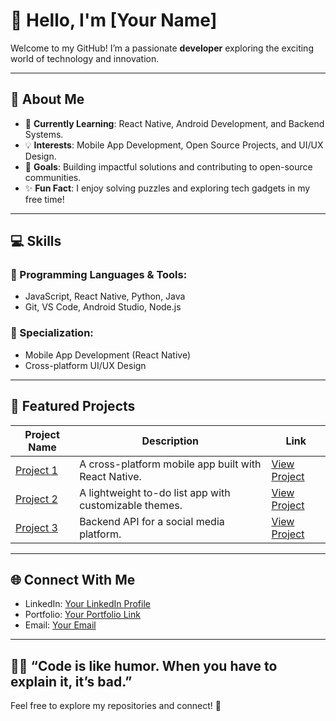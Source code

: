 # 👋 Hello, I'm [Your Name]

Welcome to my GitHub! I’m a passionate **developer** exploring the exciting world of technology and innovation.

---

## 🚀 About Me

- 🌱 **Currently Learning**: React Native, Android Development, and Backend Systems.
- 💡 **Interests**: Mobile App Development, Open Source Projects, and UI/UX Design.
- 🎯 **Goals**: Building impactful solutions and contributing to open-source communities.
- ✨ **Fun Fact**: I enjoy solving puzzles and exploring tech gadgets in my free time!

---

## 💻 Skills

### 🔧 Programming Languages & Tools:

- JavaScript, React Native, Python, Java
- Git, VS Code, Android Studio, Node.js

### 📱 Specialization:

- Mobile App Development (React Native)
- Cross-platform UI/UX Design

---

## 🌟 Featured Projects

| Project Name   | Description                                            | Link              |
| -------------- | ------------------------------------------------------ | ----------------- |
| [Project 1](#) | A cross-platform mobile app built with React Native.   | [View Project](#) |
| [Project 2](#) | A lightweight to-do list app with customizable themes. | [View Project](#) |
| [Project 3](#) | Backend API for a social media platform.               | [View Project](#) |

---

## 🌐 Connect With Me

- LinkedIn: [Your LinkedIn Profile](#)
- Portfolio: [Your Portfolio Link](#)
- Email: [Your Email](mailto\:your.email@example.com)

---

## 👨‍💻 “Code is like humor. When you have to explain it, it’s bad.”

Feel free to explore my repositories and connect! 🚀

